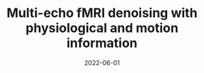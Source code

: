 ---
title: "Multi-echo fMRI denoising with physiological and motion information"
project_id: multi_echo
date: 2022-06-01
conference_id: "OHBM_2022"
presenters:
   - micah_holness
   - daniel_handwerker
   - joshua_teves
   - tyler_morgan
   - javier_gonzalez-castillo
   - peter_bandettini
summary: "<p>Multi-echo denoising removes non-T2* and therefore non-BOLD time series fluctuations. This includes scanner artifacts and head motion. However, breathing related BOLD changes are not removed.</p>

<p>We use the multi-echo ICA denoising method implemented in tedana and additionally removed ICA components that are correlated with head motion, cardiac, and respiratory fluctuations. Our hypothesis was that this additional ICA removal process would help eliminate artifactual BOLD and maintain higher statistical degrees of freedom.</p>"
file: /assets/presentations/Holness_OHBM_final.pdf
filename: Holness_OHBM_final.pdf
layout: presentation
---